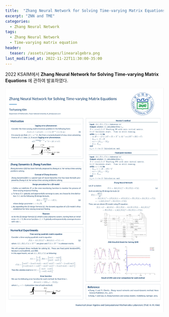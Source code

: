 ```yaml
---
title:  "Zhang Neural Network for Solving Time-varying Matrix Equations"
excerpt: "ZNN and TME"
categories:
  - Zhang Neural Network
tags:
  - Zhang Neural Network
  - Time-varying matrix equation
header:
  teaser: /assets/images/linearalgebra.png
last_modified_at: 2022-11-22T11:30:00-35:00
---
```


2022 KSAIM에서 **Zhang Neural Network for Solving Time-varying Matrix Equations** 에 관하여 발표하였다.

![](https://raw.githubusercontent.com/Archin-coding/Archin-coding.github.io/master/assets/images/sintefposter_1.jpg) 